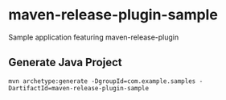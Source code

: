 # maven-release-plugin-sample
Sample application featuring maven-release-plugin

## Generate Java Project

```
mvn archetype:generate -DgroupId=com.example.samples -DartifactId=maven-release-plugin-sample
```